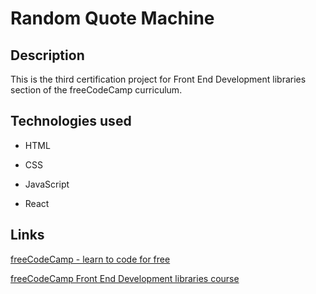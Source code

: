 # Random Quote Machine

## Description

This is the third certification project for Front End Development libraries section of the freeCodeCamp curriculum.

## Technologies used

- HTML

- CSS

- JavaScript

- React

## Links

[freeCodeCamp - learn to code for free](https://www.freecodecamp.org/)

[freeCodeCamp Front End Development libraries course](https://www.freecodecamp.org/learn/front-end-development-libraries/)